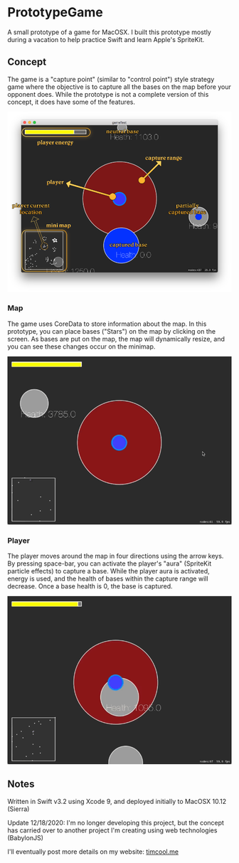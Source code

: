 # PrototypeGame

A small prototype of a game for MacOSX.
I built this prototype mostly during a vacation to help practice Swift and learn Apple's SpriteKit.

## Concept

The game is a "capture point" (similar to "control point") style strategy game where the objective is to capture all the bases on the map before your opponent does. While the prototype is not a complete version of this concept, it does have some of the features.

![Prototype screen explained](https://raw.githubusercontent.com/tcool86/PrototypeGame/master/Screens/game-prototype-screen.png)

### Map

The game uses CoreData to store information about the map. In this prototype, you can place bases ("Stars") on the map by clicking on the screen. As bases are put on the map, the map will dynamically resize, and you can see these changes occur on the minimap.

![Plotting bases](https://github.com/tcool86/PrototypeGame/blob/master/Screens/plotting-stars.gif)

### Player

The player moves around the map in four directions using the arrow keys. By pressing space-bar, you can activate the player's "aura" (SpriteKit particle effects) to capture a base. While the player aura is activated, energy is used, and the health of bases within the capture range will decrease. Once a base health is 0, the base is captured.

![Capturing bases](https://github.com/tcool86/PrototypeGame/blob/master/Screens/capture-stars.gif)

## Notes

Written in Swift v3.2 using Xcode 9, and deployed initially to MacOSX 10.12 (Sierra)

Update 12/18/2020: 
I'm no longer developing this project, but the concept has carried over to another project I'm creating using web technologies (BabylonJS)

I'll eventually post more details on my website: [timcool.me](https://www.timcool.me)
